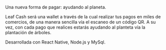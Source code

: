 Una nueva forma de pagar: ayudando al planeta.

Leaf Cash será una wallet a través de la cual realizar tus pagos en miles de comercios, de una manera sencilla vía el escaneo de un código QR. A su vez, con cada pago que realices estarás ayudando al planteta vía la plantación de árboles.

Desarrollada con React Native, Node.js y MySql.

